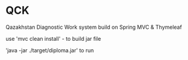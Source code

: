# QCK

Qazakhstan Diagnostic Work system build on Spring MVC & Thymeleaf

use 'mvc clean install' - to build jar file

'java -jar ./target/diploma.jar' to run
